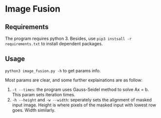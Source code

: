 # Image Fusion

## Requirements

The program requires python 3. Besides, use `pip3 instsall -r requirements.txt` to install dependent packages.

## Usage

`python3 image_fusion.py -h` to get params info.

Most params are clear, and some further explainations are as follow:

1. `-t --times`: the program uses Gauss-Seidel method to solve Ax = b. This param sets iteration times.
2. `-h --height` and `-w --width`: seperately sets the alignment of masked input image. Height is where pixels of the masked input with lowest row goes. Width similarly.
